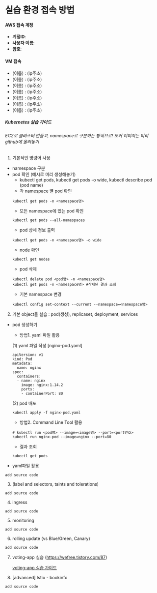 # 실습 환경 접속 방법
#### AWS 접속 계정
- **계정ID**:
- **사용자 이름**:
- **암호**:


#### VM 접속
- (이름) : (ip주소)
- (이름) : (ip주소)
- (이름) : (ip주소)
- (이름) : (ip주소)
- (이름) : (ip주소)
- (이름) : (ip주소)
- (이름) : (ip주소)

##### Kubernetes 실습 가이드
###### EC2로 클러스터 만들고, namespace로 구분하는 방식으로! 도커 이미지는 미리 github에 올려놓기

1. 기본적인 명령어 사용
  - namespace 구분
  - pod 확인 (예시로 미리 생성해놓기)
    - kubectl get pods, kubectl get pods -o wide, kubectl describe pod (pod name)
    - 각 namespace 별 pod 확인
    ```
    kubectl get pods -n <namespace명>
    ```
    - 모든 namespace에 있는 pod 확인
    ```
    kubectl get pods --all-namespaces
    ```
    - pod 상세 정보 출력
    ```
    kubectl get pods -n <namespace명> -o wide
    ```
    - node 확인
    ```
    kubectl get nodes
    ```
    - pod 삭제
    ```
    kubectl delete pod <pod명> -n <namespace명>
    kubectl get pods -n <namespace명> #삭제된 결과 조회
    ```
    - 기본 namespace 변경
    ```
    kubectl config set-context --current --namespace=<namespace명>
    ```
2. 기본 object들 실습 : pod(생성), replicaset, deployment, services
  - pod 생성하기
    - 방법1.  yaml 파일 활용  


    (1) yaml 파일 작성
    [nginx-pod.yaml]
    ```
    apiVersion: v1
    kind: Pod
    metadata:
      name: nginx
    spec:
      containers:
      - name: nginx
        image: nginx:1.14.2
        ports:
        - containerPort: 80
    ```
    (2) pod 배포
    ```
    kubectl apply -f nginx-pod.yaml
    ```
    - 방법2.  Command Line Tool 활용
    ```
    # kubectl run <pod명> --image=<image명> --port=<port번호>
    kubectl run nginx-pod --image=nginx --port=80
    ```
    - 결과 조회
    ```
    kubectl get pods
    ```
  - yaml파일 활용
```
add source code
```
3. (label and selectors, taints and tolerations)
```
add source code
```
4. ingress
```
add source code
```
5. monitoring
```
add source code
```
6. rolling update (vs Blue/Green, Canary)
```
add source code
```
7. voting-app 실습 (https://wefree.tistory.com/87)

    [voting-app 실습 가이드](https://github.com/KubeHatesMe/datacon-k8s/blob/master/voting-app.md)   


8. [advanced] Istio - bookinfo 

```
add source code
```

